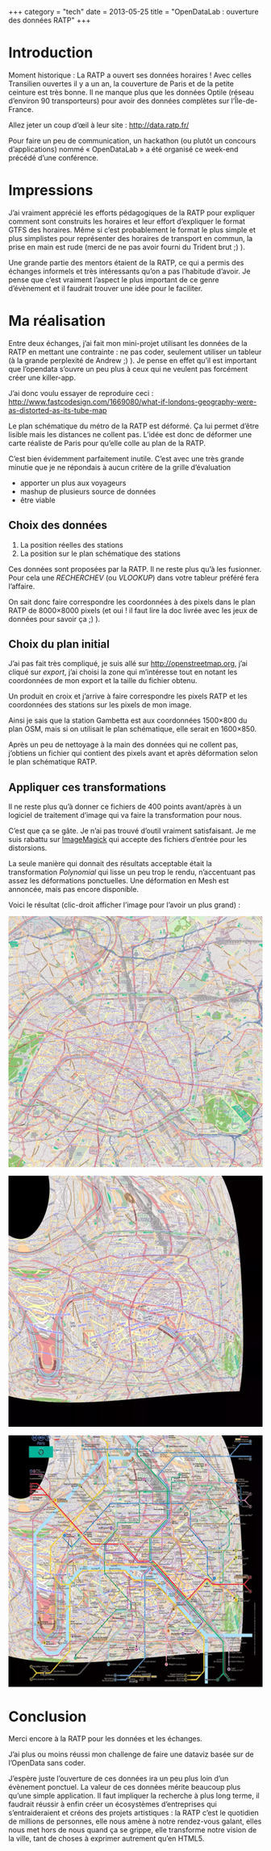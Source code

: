 +++
category = "tech"
date = 2013-05-25
title = "OpenDataLab : ouverture des données RATP"
+++

# Introduction

Moment historique : La RATP a ouvert ses données horaires ! Avec celles
Transilien ouvertes il y a un an, la couverture de Paris et de la petite
ceinture est très bonne. Il ne manque plus que les données Optile
(réseau d’environ 90 transporteurs) pour avoir des données complètes sur
l’Île-de-France.

Allez jeter un coup d’œil à leur site : <http://data.ratp.fr/>

Pour faire un peu de communication, un hackathon (ou plutôt un concours
d’applications) nommé « OpenDataLab » a été organisé ce week-end précédé
d’une conférence.

# Impressions

J’ai vraiment apprécié les efforts pédagogiques de la RATP pour
expliquer comment sont construits les horaires et leur effort
d’expliquer le format GTFS des horaires. Même si c’est probablement le
format le plus simple et plus simplistes pour représenter des horaires
de transport en commun, la prise en main est rude (merci de ne pas avoir
fourni du Trident brut ;) ).

Une grande partie des mentors étaient de la RATP, ce qui a permis des
échanges informels et très intéressants qu’on a pas l’habitude d’avoir.
Je pense que c’est vraiment l’aspect le plus important de ce genre
d’évènement et il faudrait trouver une idée pour le faciliter.

# Ma réalisation

Entre deux échanges, j’ai fait mon mini-projet utilisant les données de
la RATP en mettant une contrainte : ne pas coder, seulement utiliser un
tableur (à la grande perplexité de Andrew ;) ). Je pense en effet qu’il
est important que l’opendata s’ouvre un peu plus à ceux qui ne veulent
pas forcément créer une killer-app.

J’ai donc voulu essayer de reproduire ceci :
<http://www.fastcodesign.com/1669080/what-if-londons-geography-were-as-distorted-as-its-tube-map>

Le plan schématique du métro de la RATP est déformé. Ça lui permet
d’être lisible mais les distances ne collent pas. L’idée est donc de
déformer une carte réaliste de Paris pour qu’elle colle au plan de la
RATP.

C’est bien évidemment parfaitement inutile. C’est avec une très grande
minutie que je ne répondais à aucun critère de la grille d’évaluation

-   apporter un plus aux voyageurs
-   mashup de plusieurs source de données
-   être viable

## Choix des données

1.  La position réelles des stations
2.  La position sur le plan schématique des stations

Ces données sont proposées par la RATP. Il ne reste plus qu’à les
fusionner. Pour cela une *RECHERCHEV* (ou *VLOOKUP*) dans votre tableur
préféré fera l’affaire.

On sait donc faire correspondre les coordonnées à des pixels dans le
plan RATP de 8000×8000 pixels (et oui ! il faut lire la doc livrée avec
les jeux de données pour savoir ça ;) ).

## Choix du plan initial

J’ai pas fait très compliqué, je suis allé sur
<http://openstreetmap.org>, j’ai cliqué sur *export*, j’ai choisi la
zone qui m’intéresse tout en notant les coordonnées de mon export et la
taille du fichier obtenu.

Un produit en croix et j’arrive à faire correspondre les pixels RATP et
les coordonnées des stations sur les pixels de mon image.

Ainsi je sais que la station Gambetta est aux coordonnées 1500×800 du
plan OSM, mais si on utilisait le plan schématique, elle serait en
1600×850.

Après un peu de nettoyage à la main des données qui ne collent pas,
j’obtiens un fichier qui contient des pixels avant et après déformation
selon le plan schématique RATP.

## Appliquer ces transformations

Il ne reste plus qu’à donner ce fichiers de 400 points avant/après à un
logiciel de traitement d’image qui va faire la transformation pour nous.

C’est que ça se gâte. Je n’ai pas trouvé d’outil vraiment satisfaisant.
Je me suis rabattu sur
[ImageMagick](http://www.imagemagick.org/Usage/distorts/#polynomial) qui
accepte des fichiers d’entrée pour les distorsions.

La seule manière qui donnait des résultats acceptable était la
transformation *Polynomial* qui lisse un peu trop le rendu, n’accentuant
pas assez les déformations ponctuelles. Une déformation en Mesh est
annoncée, mais pas encore disponible.

Voici le résultat (clic-droit afficher l’image pour l’avoir un plus
grand) :

![L’image originale de Paris](../images/original_paris.webp)

![L’image sans superposition](../images/paris_by_ratp_no_overlay.webp)

![L’image avec superposition](../images/paris_by_ratp.webp)

# Conclusion

Merci encore à la RATP pour les données et les échanges.

J’ai plus ou moins réussi mon challenge de faire une dataviz basée sur
de l’OpenData sans coder.

J’espère juste l’ouverture de ces données ira un peu plus loin d’un
évènement ponctuel. La valeur de ces données mérite beaucoup plus qu’une
simple application. Il faut impliquer la recherche à plus long terme, il
faudrait réussir à enfin créer un écosystèmes d’entreprises qui
s’entraideraient et créons des projets artistiques : la RATP c’est le
quotidien de millions de personnes, elle nous amène à notre rendez-vous
galant, elles nous met hors de nous quand ça se grippe, elle transforme
notre vision de la ville, tant de choses à exprimer autrement qu’en
HTML5.
